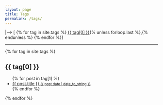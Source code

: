 ```yaml
---
layout: page
title: Tags
permalink: /tags/
---
```


<div>
  <span class="pre-post">|--> [
  {% for tag in site.tags %}
    <a href="#{{ tag[0] | slugify: 'pretty' }}">{{ tag[0] }}</a>{% unless forloop.last %},{% endunless %}
  {% endfor %}]
  </span>
</div>
<hr/>
<div>
{% for tag in site.tags %}
  <h2 id="{{ tag[0] | slugify: 'pretty' }}">{{ tag[0] }}</h2>
  <ul>
  {% for post in tag[1] %}
    <li>
      <a href="{{ site.baseurl }}{{ post.url }}">
      {{ post.title }}
        <small><time datetime="{{ post.date | date_to_xmlschema }}">{{ post.date | date_to_string }}</time></small>
      </a>
    </li>
  {% endfor %}
  </ul>
{% endfor %}
</div>